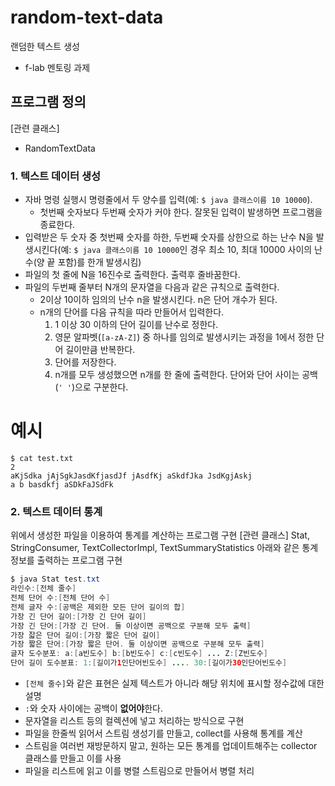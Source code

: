 # random-text-data
랜덤한 텍스트 생성
- f-lab 멘토링 과제

## 프로그램 정의
[관련 클래스]
- RandomTextData
### 1. 텍스트 데이터 생성
- 자바 명령 실행시 명령줄에서 두 양수를 입력(예: `$ java 클래스이름 10 10000`).
   - 첫번째 숫자보다 두번째 숫자가 커야 한다. 잘못된 입력이 발생하면 프로그램을 종료한다. 
- 입력받은 두 숫자 중 첫번째 숫자를 하한, 두번째 숫자를 상한으로 하는 난수 N을 발생시킨다(예: `$ java 클래스이름 10 10000`인 경우 최소 10, 최대 10000 사이의 난수(양 끝 포함)를 한개 발생시킴)
- 파일의 첫 줄에 N을 16진수로 출력한다. 출력후 줄바꿈한다.
- 파일의 두번째 줄부터 N개의 문자열을 다음과 같은 규칙으로 출력한다.
   - 2이상 10이하 임의의 난수 n을 발생시킨다. n은 단어 개수가 된다.
   - n개의 단어를 다음 규칙을 따라 만들어서 입력한다.
      1. 1 이상 30 이하의 단어 길이를 난수로 정한다. 
      2. 영문 알파벳(`[a-zA-Z]`) 중 하나를 임의로 발생시키는 과정을 1에서 정한 단어 길이만큼 반복한다.
      3. 단어를 저장한다.
      4. n개를 모두 생성했으면 n개를 한 줄에 출력한다. 단어와 단어 사이는 공백(`' '`)으로 구분한다.
# 예시
```
$ cat test.txt
2
aKjSdka jAjSgkJasdKfjasdJf jAsdfKj aSkdfJka JsdKgjAskj
a b basdkfj aSDkFaJSdFk
```

### 2. 텍스트 데이터 통계
위에서 생성한 파일을 이용하여 통계를 계산하는 프로그램 구현
[관련 클래스] 
Stat, StringConsumer, TextCollectorImpl, TextSummaryStatistics
아래와 같은 통계 정보를 출력하는 프로그램 구현
```java
$ java Stat test.txt
라인수:[전체 줄수]
전체 단어 수:[전체 단어 수]
전체 글자 수:[공백은 제외한 모든 단어 길이의 합]
가장 긴 단어 길이:[가장 긴 단어 길이]
가장 긴 단어:[가장 긴 단어. 둘 이상이면 공백으로 구분해 모두 출력]
가장 잛은 단어 길이:[가장 짧은 단어 길이]
가장 짧은 단어:[가장 짧은 단어. 둘 이상이면 공백으로 구분해 모두 출력]
글자 도수분포: a:[a빈도수] b:[b빈도수] c:[c빈도수] ... Z:[Z빈도수]
단어 길이 도수분표: 1:[길이가1인단어빈도수] .... 30:[길이가30인단어빈도수]
```
-  `[전체 줄수]`와 같은 표현은 실제 텍스트가 아니라 해당 위치에 표시할 정수값에 대한 설명
-   `:`와 숫자 사이에는 공백이 **없어야**한다.
-   문자열을 리스트 등의 컬렉션에 넣고 처리하는 방식으로 구현
-   파일을 한줄씩 읽어서 스트림 생성기를 만들고, collect를 사용해 통계를 계산
-   스트림을 여러번 재방문하지 말고, 원하는 모든 통계를 업데이트해주는 collector 클래스를 만들고 이를 사용
-   파일을 리스트에 읽고 이를 병렬 스트림으로 만들어서 병렬 처리
